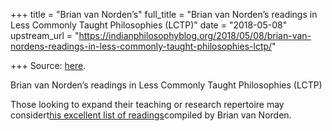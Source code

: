 +++
title = "Brian van Norden’s"
full_title = "Brian van Norden’s readings in Less Commonly Taught Philosophies (LCTP)"
date = "2018-05-08"
upstream_url = "https://indianphilosophyblog.org/2018/05/08/brian-van-nordens-readings-in-less-commonly-taught-philosophies-lctp/"

+++
Source: [here](https://indianphilosophyblog.org/2018/05/08/brian-van-nordens-readings-in-less-commonly-taught-philosophies-lctp/).

Brian van Norden’s readings in Less Commonly Taught Philosophies (LCTP)

Those looking to expand their teaching or research repertoire may
considert[his excellent list of
readings](http://www.bryanvannorden.com/suggestions-for-further-reading)compiled
by Brian van Norden.
